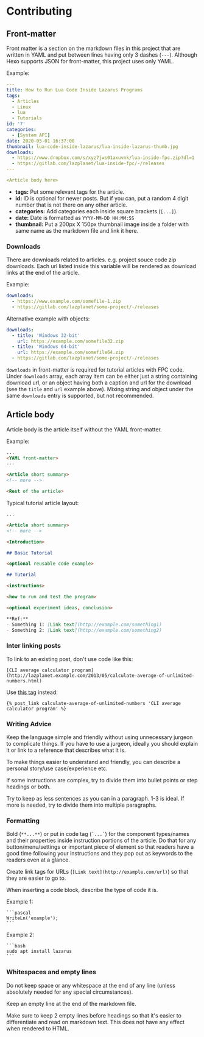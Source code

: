 # Contributing

## Front-matter

Front matter is a section on the markdown files in this project that are written in YAML and put between lines having only 3 dashes (`---`). Although Hexo supports JSON for front-matter, this project uses only YAML.

Example:
```yaml
---
title: How to Run Lua Code Inside Lazarus Programs
tags:
  - Articles
  - Linux
  - lua
  - Tutorials
id: '7'
categories:
  - [System API]
date: 2020-05-01 16:37:00
thumbnail: lua-code-inside-lazarus/lua-inside-lazarus-thumb.jpg
downloads:
  - https://www.dropbox.com/s/xyz7jws01axuvnk/lua-inside-fpc.zip?dl=1
  - https://gitlab.com/lazplanet/lua-inside-fpc/-/releases
---

<Article body here>
```


- **tags:** Put some relevant tags for the article.
- **id:** ID is optional for newer posts. But if you can, put a random 4 digit number that is not there on any other article.
- **categories:** Add categories each inside square brackets (`[...]`).
- **date:** Date is formatted as `YYYY-MM-DD HH:MM:SS`
- **thumbnail:** Put a 200px X 150px thumbnail image inside a folder with same name as the markdown file and link it here.


### Downloads

There are downloads related to articles. e.g. project souce code zip downloads. Each url listed inside this variable will be rendered as download links at the end of the article.

Example:

```yaml
downloads:
  - https://www.example.com/somefile-1.zip
  - https://gitlab.com/lazplanet/some-project/-/releases
```

Alternative example with objects:

```yaml
downloads:
  - title: 'Windows 32-bit'
    url: https://example.com/somefile32.zip
  - title: 'Windows 64-bit'
    url: https://example.com/somefile64.zip
  - https://gitlab.com/lazplanet/some-project/-/releases
```

`downloads` in front-matter is required for tutorial articles with FPC code. Under `downloads` array, each array item can be either just a string containing download url, or an object having both a caption and url for the download (see the `title` and `url` example above). Mixing string and object under the same `downloads` entry is supported, but not recommended.


## Article body

Article body is the article itself without the YAML front-matter.

Example:

```md
...
<YAML front-matter>
---

<Article short summary>
<!-- more -->

<Rest of the article>
```

Typical tutorial article layout:

```md
...

<Article short summary>
<!-- more -->

<Introduction>

## Basic Tutorial

<optional reusable code example>

## Tutorial

<instructions>

<how to run and test the program>

<optional experiment ideas, conclusion>

**Ref:**
- Something 1: [Link text](http://example.com/something1)
- Something 2: [Link text](http://example.com/something2)
```

### Inter linking posts

To link to an existing post, don't use code like this:

```
[CLI average calculator program](http://lazplanet.example.com/2013/05/calculate-average-of-unlimited-numbers.html)
```

Use [this tag](https://hexo.io/docs/tag-plugins.html#Include-Posts) instead:

```
{% post_link calculate-average-of-unlimited-numbers 'CLI average calculator program' %}
```


### Writing Advice

Keep the language simple and friendly without using unnecessary jurgeon to complicate things. If you have to use a jurgeon, ideally you should explain it or link to a reference that describes what it is.

To make things easier to understand and friendly, you can describe a personal story/use case/experience etc.

If some instructions are complex, try to divide them into bullet points or step headings or both.

Try to keep as less sentences as you can in a paragraph. 1-3 is ideal. If more is needed, try to divide them into multiple paragraphs.


### Formatting

Bold (`**...**`) or put in code tag (`` `...` ``) for the component types/names and their properties inside instruction portions of the article. Do that for any button/menu/settings or important piece of element so that readers have a good time following your instructions and they pop out as keywords to the readers even at a glance.

Create link tags for URLs (`[Link text](http://example.com/url)`) so that they are easier to go to.

When inserting a code block, describe the type of code it is.

Example 1:

	```pascal
	WriteLn('example');
	```

Example 2:

	```bash
	sudo apt install lazarus
	```


### Whitespaces and empty lines

Do not keep space or any whitespace at the end of any line (unless absolutely needed for any special circumstances).

Keep an empty line at the end of the markdown file.

Make sure to keep 2 empty lines before headings so that it's easier to differentiate and read on markdown text. This does not have any effect when rendered to HTML.
